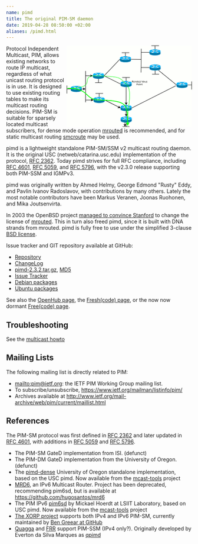 ```yaml
---
name: pimd
title: The original PIM-SM daemon
date: 2019-04-28 08:50:00 +02:00
aliases: /pimd.html
---
```

<img src="/images/pim-sm.gif" style="width: 340px; height: 220px; float: right" />

Protocol Independent Multicast, PIM, allows existing networks to route
IP multicast, regardless of what unicast routing protocol is in use.  It
is designed to use existing routing tables to make its multicast routing
decisions.  PIM-SM is suitable for sparsely located multicast
subscribers, for dense mode operation [mrouted](/mrouted.html) is
recommended, and for static multicast routing [smcroute](/smcroute.html)
may be used.

pimd is a lightweight standalone PIM-SM/SSM v2 multicast routing daemon.
It is the original USC (netweb/catarina.usc.edu) implementation of the
protocol, [RFC 2362][1].  Today pimd strives for full RFC compliance,
including [RFC 4601][2], [RFC 5059][3], and [RFC 5796][4], with the
v2.3.0 release supporting both PIM-SSM and IGMPv3.

pimd was originally written by Ahmed Helmy, George Edmond "Rusty" Eddy,
and Pavlin Ivanov Radoslavov, with contributions by many others.  Lately
the most notable contributors have been Markus Veranen, Joonas Ruohonen,
and Mika Joutsenvirta.

In 2003 the OpenBSD project [managed to convince Stanford][stanford]
to change the license of [mrouted](/mrouted.shtml).  This in turn also
freed pimd, since it is built with DNA strands from mrouted.  pimd is
fully free to use under the simplified 3-clause [BSD license][license].

Issue tracker and GIT repository available at GitHub:

   * [Repository](http://github.com/troglobit/pimd)
   * [ChangeLog](https://github.com/troglobit/pimd/releases/tag/2.3.2)
   * [pimd-2.3.2.tar.gz](ftp://ftp.troglobit.com/pimd/pimd-2.3.2.tar.gz),
     [MD5](ftp://ftp.troglobit.com/pimd/pimd-2.3.2.tar.gz.md5)
   * [Issue Tracker](http://github.com/troglobit/pimd/issues)
   * [Debian packages](http://packages.debian.org/pimd)
   * [Ubuntu packages](http://packages.ubuntu.com/pimd)

See also the [OpenHub page](https://www.openhub.net/p/pimd/), the
[Fresh(code) page](http://freshcode.club/projects/pimd), or the now
now dormant [Free(code) page](http://freecode.com/projects/pimd).


Troubleshooting
---------------

See the [multicast howto](/multicast-howto.html)


Mailing Lists
-------------

The following mailing list is directly related to PIM:

   * <mailto:pim@ietf.org>: the IETF PIM Working Group mailing list.
   * To subscribe/unsubscribe, <https://www.ietf.org/mailman/listinfo/pim/>
   * Archives available at <http://www.ietf.org/mail-archive/web/pim/current/maillist.html>


References
----------

The PIM-SM protocol was first defined in [RFC 2362][1] and later updated
in [RFC 4601][2], with additions in [RFC 5059][3] and [RFC 5796][4].

   * The PIM-SM GateD implementation from ISI. (defunct)
   * The PIM-DM GateD implementation from the University of Oregon. (defunct)
   * The [pimd-dense][dense]
     University of Oregon standalone implementation, based on the USC
     pimd.  Now available from the [mcast-tools][] project
   * [MRD6](http://fivebits.net/proj/mrd6/), an IPv6 Multicast Router.
     Project has been deprecated, recommending pim6sd, but is available
     at <https://github.com/hugosantos/mrd6>
   * The PIM IPv6 [pim6sd][] by Mickael Hoerdt at LSIIT Laboratory,
     based on USC pimd.  Now available from the [mcast-tools][] project
   * [The XORP project][xorp] supports both IPv4 and IPv6 PIM-SM,
     currently maintained by [Ben Greear at GitHub][xorp.ct]
   * [Quagga][] and [FRR][] support PIM-SSM (IPv4 only?).  Originally
     developed by Everton da Silva Marques as [qpimd][]


[1]: http://tools.ietf.org/html/rfc2362
[2]: http://tools.ietf.org/html/rfc4601
[3]: http://tools.ietf.org/html/rfc5059
[4]: http://tools.ietf.org/html/rfc5796
[xorp]: http://www.xorp.org/
[xorp.ct]: https://github.com/greearb/xorp.ct
[FRR]: https://github.com/FRRouting/frr
[Quagga]: http://www.quagga.net/
[qpimd]: https://savannah.nongnu.org/projects/qpimd
[dense]: http://antc.uoregon.edu/PIMDM/pimd-dense.html
[pim6sd]: http://clarinet.u-strasbg.fr/~hoerdt/dev/pim6sd_linux/
[stanford]: http://www.openbsd.org/cgi-bin/cvsweb/src/usr.sbin/mrouted/LICENSE
[license]: https://github.com/troglobit/pimd/blob/master/LICENSE
[mcast-tools]: https://github.com/F0rth/mcast-tools
